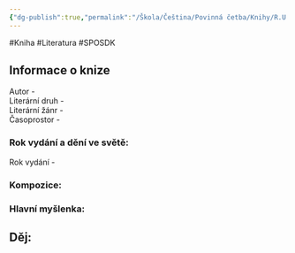 ```yaml
---
{"dg-publish":true,"permalink":"/Škola/Čeština/Povinná četba/Knihy/R.U.R/","created":"2024-03-18T20:55:46.427+01:00","updated":"2024-03-13T18:27:49.683+01:00"}
---
```


#Kniha #Literatura #SPOSDK
## Informace o knize
Autor -  
Literární druh -  
Literární žánr -  
Časoprostor -
### Rok vydání a dění ve světě:
Rok vydání -
### Kompozice:

### Hlavní myšlenka:

## Děj: